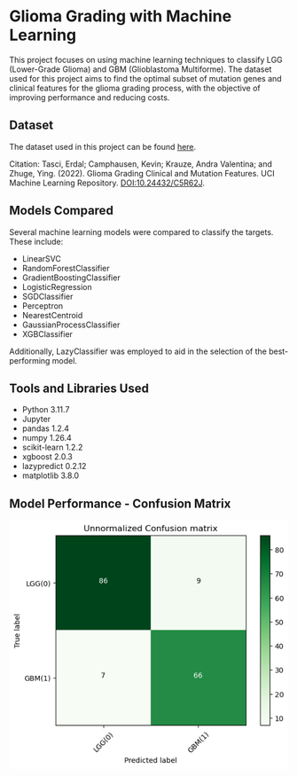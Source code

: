 # Glioma Grading with Machine Learning

This project focuses on using machine learning techniques to classify LGG (Lower-Grade Glioma) and GBM (Glioblastoma Multiforme). The dataset used for this project aims to find the optimal subset of mutation genes and clinical features for the glioma grading process, with the objective of improving performance and reducing costs.

## Dataset
The dataset used in this project can be found [here](https://archive.ics.uci.edu/dataset/759/glioma+grading+clinical+and+mutation+features+dataset).

Citation:
Tasci, Erdal; Camphausen, Kevin; Krauze, Andra Valentina; and Zhuge, Ying. (2022). Glioma Grading Clinical and Mutation Features. UCI Machine Learning Repository. [DOI:10.24432/C5R62J](https://doi.org/10.24432/C5R62J).

## Models Compared
Several machine learning models were compared to classify the targets. These include:

- LinearSVC
- RandomForestClassifier
- GradientBoostingClassifier
- LogisticRegression
- SGDClassifier
- Perceptron
- NearestCentroid
- GaussianProcessClassifier
- XGBClassifier

Additionally, LazyClassifier was employed to aid in the selection of the best-performing model.

## Tools and Libraries Used
- Python 3.11.7
- Jupyter
- pandas 1.2.4
- numpy 1.26.4
- scikit-learn 1.2.2
- xgboost 2.0.3
- lazypredict 0.2.12
- matplotlib 3.8.0


## Model Performance - Confusion Matrix

![Confusion Matrix](https://github.com/mohammadhosseinparsaei/Glioma-Grading/blob/main/output.png)

